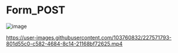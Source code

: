 # Form_POST



![image](https://user-images.githubusercontent.com/103760832/227571851-edf36e9a-060d-42d4-b836-7d3ed71bd173.png)



https://user-images.githubusercontent.com/103760832/227571793-801d55c0-c582-4684-8c14-21168bf72625.mp4

